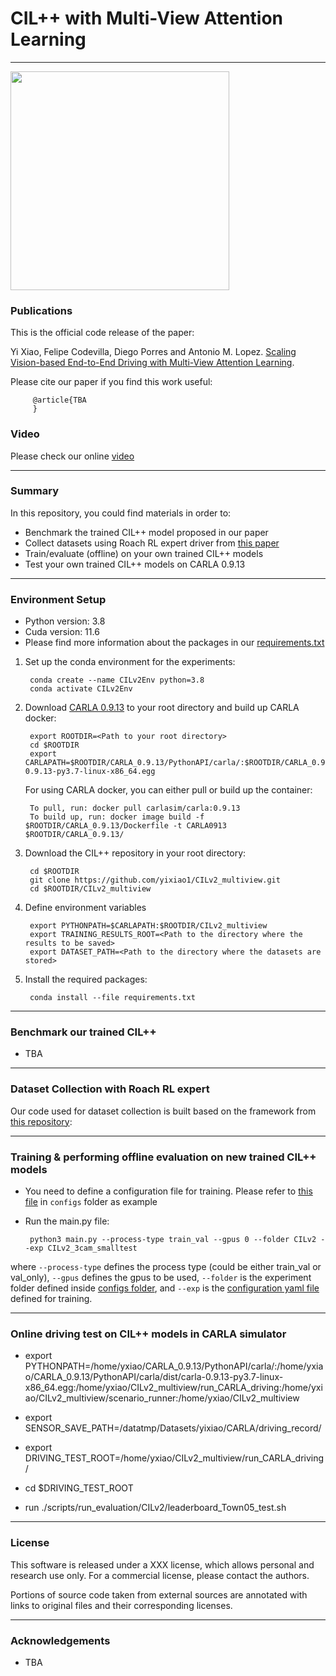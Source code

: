 # CIL++ with Multi-View Attention Learning
-------------------------------------------------------------

 <img src="Driving_T5.gif" height="350">

### Publications
This is the official code release of the paper:

Yi Xiao, Felipe Codevilla, Diego Porres and Antonio M. Lopez. [Scaling Vision-based End-to-End Driving with Multi-View Attention Learning]().

Please cite our paper if you find this work useful:

         @article{TBA
         }

### Video
Please check our online [video]()

-------------------------------------------------------------
### Summary

In this repository, you could find materials in order to:

 * Benchmark the trained CIL++ model proposed in our paper
 * Collect datasets using Roach RL expert driver from [this paper](https://arxiv.org/abs/2108.08265)
 * Train/evaluate (offline) on your own trained CIL++ models
 * Test your own trained CIL++ models on CARLA 0.9.13

-------------------------------------------------------------
### Environment Setup

* Python version: 3.8
* Cuda version: 11.6
* Please find more information about the packages in our [requirements.txt](https://github.com/yixiao1/CILv2_multiview/blob/main/requirements.txt)

1. Set up the conda environment for the experiments:

        conda create --name CILv2Env python=3.8
        conda activate CILv2Env

2. Download [CARLA 0.9.13](https://github.com/carla-simulator/carla/releases/tag/0.9.13/) to your root directory and build up CARLA docker:

        export ROOTDIR=<Path to your root directory>
        cd $ROOTDIR
        export CARLAPATH=$ROOTDIR/CARLA_0.9.13/PythonAPI/carla/:$ROOTDIR/CARLA_0.9.13/PythonAPI/carla/dist/carla-0.9.13-py3.7-linux-x86_64.egg

   For using CARLA docker, you can either pull or build up the container:

        To pull, run: docker pull carlasim/carla:0.9.13
        To build up, run: docker image build -f $ROOTDIR/CARLA_0.9.13/Dockerfile -t CARLA0913 $ROOTDIR/CARLA_0.9.13/

3. Download the CIL++ repository in your root directory:

        cd $ROOTDIR
        git clone https://github.com/yixiao1/CILv2_multiview.git
        cd $ROOTDIR/CILv2_multiview

4. Define environment variables

        export PYTHONPATH=$CARLAPATH:$ROOTDIR/CILv2_multiview
        export TRAINING_RESULTS_ROOT=<Path to the directory where the results to be saved>
        export DATASET_PATH=<Path to the directory where the datasets are stored>

5. Install the required packages:

        conda install --file requirements.txt

-------------------------------------------------------------
### Benchmark our trained CIL++
* TBA

-------------------------------------------------------------
### Dataset Collection with Roach RL expert

Our code used for dataset collection is built based on the framework from [this repository](https://github.com/zhejz/carla-roach):

-------------------------------------------------------------
### Training & performing offline evaluation on new trained CIL++ models

 * You need to define a configuration file for training. Please refer to [this file](https://github.com/yixiao1/CILv2_multiview/blob/main/configs/CILv2/CILv2_3cam_smalltest.yaml) in `configs` folder as example

 * Run the main.py file:

        python3 main.py --process-type train_val --gpus 0 --folder CILv2 --exp CILv2_3cam_smalltest

where `--process-type` defines the process type (could be either train_val or val_only), `--gpus` defines the gpus to be used,
`--folder` is the experiment folder defined inside [configs folder](https://github.com/yixiao1/CILv2_multiview/tree/main/configs/CILv2),
and `--exp` is the [configuration yaml file](https://github.com/yixiao1/CILv2_multiview/blob/main/configs/CILv2/CILv2_3cam_smalltest.yaml) defined for training.

-------------------------------------------------------------
### Online driving test on CIL++ models in CARLA simulator

* export PYTHONPATH=/home/yxiao/CARLA_0.9.13/PythonAPI/carla/:/home/yxiao/CARLA_0.9.13/PythonAPI/carla/dist/carla-0.9.13-py3.7-linux-x86_64.egg:/home/yxiao/CILv2_multiview/run_CARLA_driving:/home/yxiao/CILv2_multiview/scenario_runner:/home/yxiao/CILv2_multiview

* export SENSOR_SAVE_PATH=/datatmp/Datasets/yixiao/CARLA/driving_record/

* export DRIVING_TEST_ROOT=/home/yxiao/CILv2_multiview/run_CARLA_driving/

* cd $DRIVING_TEST_ROOT

* run ./scripts/run_evaluation/CILv2/leaderboard_Town05_test.sh


-------------------------------------------------------------
### License
This software is released under a XXX license, which allows personal and research use only.
For a commercial license, please contact the authors.

Portions of source code taken from external sources are annotated with links to original files and their corresponding licenses.

-------------------------------------------------------------
### Acknowledgements
* TBA




